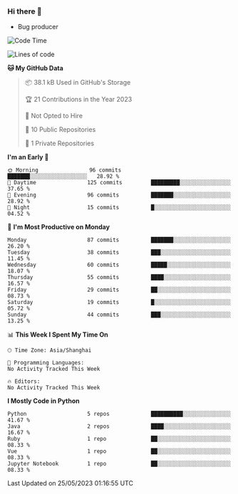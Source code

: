 ### Hi there 👋
* Bug producer
<!--START_SECTION:waka-->
![Code Time](http://img.shields.io/badge/Code%20Time-906%20hrs%2047%20mins-blue)

![Lines of code](https://img.shields.io/badge/From%20Hello%20World%20I%27ve%20Written-78.6%20thousand%20lines%20of%20code-blue)

**🐱 My GitHub Data** 

> 📦 38.1 kB Used in GitHub's Storage 
 > 
> 🏆 21 Contributions in the Year 2023
 > 
> 🚫 Not Opted to Hire
 > 
> 📜 10 Public Repositories 
 > 
> 🔑 1 Private Repositories 
 > 
**I'm an Early 🐤** 

```text
🌞 Morning                96 commits          ███████░░░░░░░░░░░░░░░░░░   28.92 % 
🌆 Daytime                125 commits         █████████░░░░░░░░░░░░░░░░   37.65 % 
🌃 Evening                96 commits          ███████░░░░░░░░░░░░░░░░░░   28.92 % 
🌙 Night                  15 commits          █░░░░░░░░░░░░░░░░░░░░░░░░   04.52 % 
```
📅 **I'm Most Productive on Monday** 

```text
Monday                   87 commits          ███████░░░░░░░░░░░░░░░░░░   26.20 % 
Tuesday                  38 commits          ███░░░░░░░░░░░░░░░░░░░░░░   11.45 % 
Wednesday                60 commits          █████░░░░░░░░░░░░░░░░░░░░   18.07 % 
Thursday                 55 commits          ████░░░░░░░░░░░░░░░░░░░░░   16.57 % 
Friday                   29 commits          ██░░░░░░░░░░░░░░░░░░░░░░░   08.73 % 
Saturday                 19 commits          █░░░░░░░░░░░░░░░░░░░░░░░░   05.72 % 
Sunday                   44 commits          ███░░░░░░░░░░░░░░░░░░░░░░   13.25 % 
```


📊 **This Week I Spent My Time On** 

```text
🕑︎ Time Zone: Asia/Shanghai

💬 Programming Languages: 
No Activity Tracked This Week

🔥 Editors: 
No Activity Tracked This Week
```

**I Mostly Code in Python** 

```text
Python                   5 repos             ██████████░░░░░░░░░░░░░░░   41.67 % 
Java                     2 repos             ████░░░░░░░░░░░░░░░░░░░░░   16.67 % 
Ruby                     1 repo              ██░░░░░░░░░░░░░░░░░░░░░░░   08.33 % 
Vue                      1 repo              ██░░░░░░░░░░░░░░░░░░░░░░░   08.33 % 
Jupyter Notebook         1 repo              ██░░░░░░░░░░░░░░░░░░░░░░░   08.33 % 
```




 Last Updated on 25/05/2023 01:16:55 UTC
<!--END_SECTION:waka-->
